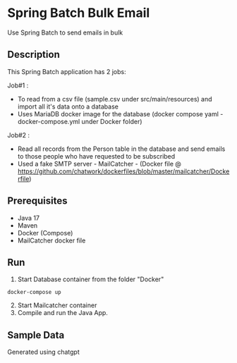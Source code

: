 # Spring Batch Bulk Email
Use Spring Batch to send emails in bulk

## Description 
This Spring Batch application has 2 jobs: 

Job#1 : 
- To read from a csv file (sample.csv under src/main/resources) and import all it's data onto a database
- Uses MariaDB docker image for the database (docker compose yaml - docker-compose.yml under Docker folder)

Job#2 :
- Read all records from the Person table in the database and send emails to those people who have requested to be subscribed
- Used a fake SMTP server - MailCatcher - (Docker file @ https://github.com/chatwork/dockerfiles/blob/master/mailcatcher/Dockerfile)

## Prerequisites
- Java 17
- Maven
- Docker (Compose)
- MailCatcher docker file

## Run
1. Start Database container from the folder "Docker"
```
docker-compose up
```
2. Start Mailcatcher container
3. Compile and run the Java App.

## Sample Data
Generated using chatgpt

